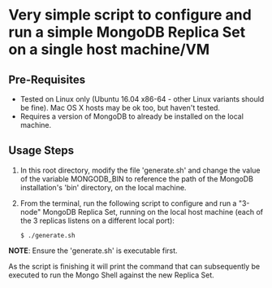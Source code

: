# Very simple script to configure and run a simple MongoDB Replica Set on a single host machine/VM

## Pre-Requisites

*  Tested on Linux only (Ubuntu 16.04 x86-64 - other Linux variants should be fine). Mac OS X hosts may be ok too, but haven't tested.
*  Requires a version of MongoDB to already be installed on the local machine.

## Usage Steps

1.  In this root directory, modify the file 'generate.sh' and change the value of the variable MONGODB_BIN to reference the path of the MongoDB installation's 'bin' directory, on the local machine.

2.  From the terminal, run the following script to configure and run a "3-node" MongoDB Replica Set, running on the local host machine (each of the 3 replicas listens on a different local port):

    ```
    $ ./generate.sh
    ```

**NOTE**: Ensure the 'generate.sh' is executable first.

As the script is finishing it will print the command that can subsequently be executed to run the Mongo Shell against the new Replica Set.


